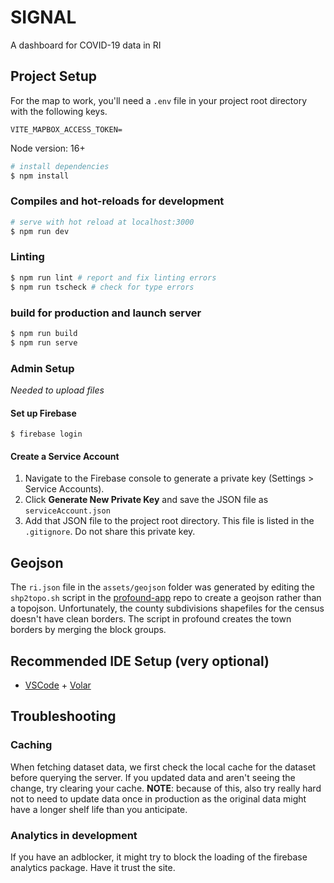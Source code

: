 # SIGNAL

A dashboard for COVID-19 data in RI

## Project Setup

For the map to work, you'll need a `.env` file in your project root directory with the following keys.
```
VITE_MAPBOX_ACCESS_TOKEN=
```

Node version: 16+

```bash
# install dependencies
$ npm install
```

### Compiles and hot-reloads for development
```bash
# serve with hot reload at localhost:3000
$ npm run dev
```

### Linting
```bash
$ npm run lint # report and fix linting errors
$ npm run tscheck # check for type errors
```

### build for production and launch server
```bash
$ npm run build
$ npm run serve
```

### Admin Setup

*Needed to upload files*

#### Set up Firebase
```
$ firebase login
```

#### Create a Service Account

1. Navigate to the Firebase console to generate a private key (Settings > Service Accounts).
2. Click **Generate New Private Key** and save the JSON file as `serviceAccount.json`
3. Add that JSON file to the project root directory. This file is listed in the `.gitignore`. Do not share this private key.

## Geojson
The `ri.json` file in the `assets/geojson` folder was generated by editing the `shp2topo.sh` script in the 
[profound-app](https://github.com/pph-collective/profound-app) repo to create a geojson rather than a topojson.
Unfortunately, the county subdivisions shapefiles for the census doesn't have clean borders. The script in profound
creates the town borders by merging the block groups.

## Recommended IDE Setup (very optional)

- [VSCode](https://code.visualstudio.com/) + [Volar](https://marketplace.visualstudio.com/items?itemName=johnsoncodehk.volar)

## Troubleshooting

### Caching

When fetching dataset data, we first check the local cache for the dataset before querying the server. If you updated data and aren't seeing the change, try clearing your cache.  **NOTE**: because of this, also try really hard not to need to update data once in production as the original data might have a longer shelf life than you anticipate.

### Analytics in development

If you have an adblocker, it might try to block the loading of the firebase analytics package.  Have it trust the site.
